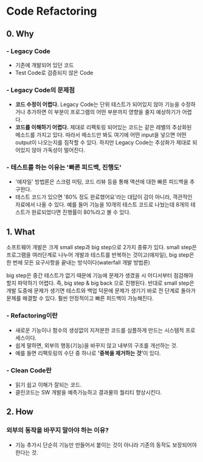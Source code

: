 # Code Refactoring

## 0. Why

### - Legacy Code

- 기존에 개발되어 있던 코드
- Test Code로 검증되지 않은 Code

### - Legacy Code의 문제점

- <b>코드 수정이 어렵다.</b> Legacy Code는 단위 테스트가 되어있지 않아 기능을 수정하거나 추가하면 이 부분이 프로그램의 어떤 부분까지 영향을 줄지 예상하기가 어렵다.
- <b>코드를 이해하기 어렵다.</b> 제대로 리팩토링 되어있는 코드는 같은 레벨의 추상화된 메소드를 가지고 있다. 따라서 메소드만 봐도 여기에 어떤 input을 넣으면 어떤 output이 나오는지를 짐작할 수 있다. 하지만 Legacy Code는 추상화가 제대로 되어있지 않아 가독성이 떨어진다.

### -  테스트를 하는 이유는 '빠른 피드백, 진행도'

- '애자일' 방법론은 스크럼 미팅, 코드 리뷰 등을 통해 액션에 대한 빠른 피드백을 추구한다.
- 테스트 코드가 있으면 '80% 정도 완료했어요'라는 대답이 감이 아니라, 객관적인 자료에서 나올 수 있다. 예를 들어 기능을 10개의 테스트 코드로 나눴는데 8개의 테스트가 완료되었다면 진행률이 80%라고 볼 수 있다.

## 1. What

소프트웨어 개발은 크게 small step과 big step으로 2가지 종류가 있다.
small step은 프로그램을 여러단계로 나누어 개발과 테스트를 반복하는 것이고(애자일), big step은 한 번에 모든 요구사항을 끝내는 방식이다(waterfall 개발 방법론)

big step은 중간 테스트가 없기 때문에 기능에 문제가 생겼을 시 어디서부터 점검해야할지 파악하기 어렵다. 즉, big step & big back 으로 진행된다. 반대로 small step은 개발 도중에 문제가 생기면 테스트와 백업 덕문에 문제가 생기기 바로 전 단계로 돌아가 문제를 해결할 수 있다. 훨씬 안정적이고 빠른 피드백이 가능해진다.

### - Refactoring이란

- 새로운 기능이나 함수의 생성없이 지저분한 코드를 심플하게 만드는 시스템적 프로세스이다.
- 쉽게 말하면, 외부의 행동(기능)을 바꾸지 않고 내부의 구조를 개선하는 것.
- 예를 들면 리팩토링의 수단 중 하나로 <b>'중복을 제거하는 것'</b>이 있다.

### - Clean Code란

- 읽기 쉽고 이해가 잘되는 코드.
- 클린코드는 SW 개발을 예측가능하고 결과물의 퀄리티 향상시킨다.



## 2. How

### 외부의 동작을 바꾸지 말아야 하는 이유?

- 기능 추가시 단순히 기능만 만들어서 붙이는 것이 아니라 기존의 동작도 보장되어야 한다는 것.